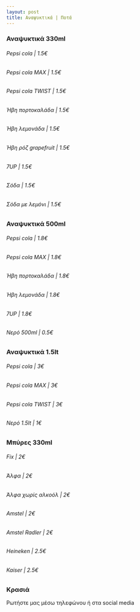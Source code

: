 ```yaml
---
layout: post
title: Αναψυκτικά | Ποτά
---
```


### Αναψυκτικά 330ml
###### Pepsi cola | 1.5€
###### Pepsi cola MAX | 1.5€
###### Pepsi cola TWIST | 1.5€
###### Ήβη πορτοκαλάδα | 1.5€
###### Ήβη λεμονάδα | 1.5€
###### Ήβη ρόζ grapefruit | 1.5€
###### 7UP | 1.5€
###### Σόδα | 1.5€
###### Σόδα με λεμόνι | 1.5€

### Αναψυκτικά 500ml
###### Pepsi cola | 1.8€
###### Pepsi cola MAX | 1.8€
###### Ήβη πορτοκαλάδα | 1.8€
###### Ήβη λεμονάδα | 1.8€
###### 7UP | 1.8€
###### Νερό 500ml | 0.5€

### Αναψυκτικά 1.5lt
###### Pepsi cola | 3€
###### Pepsi cola MAX | 3€
###### Pepsi cola TWIST | 3€
###### Νερό 1.5lt | 1€

### Μπύρες 330ml
###### Fix | 2€
###### Άλφα | 2€
###### Άλφα χωρίς αλκοόλ | 2€
###### Amstel | 2€
###### Amstel Radler | 2€
###### Heineken | 2.5€
###### Kaiser | 2.5€

### Κρασιά
Ρωτήστε μας μέσω τηλεφώνου ή στα social media
